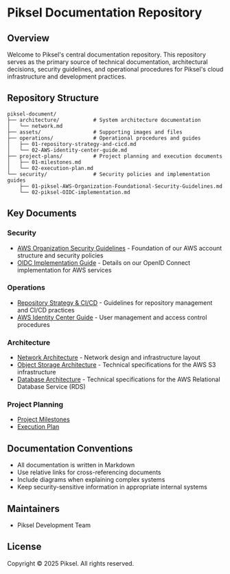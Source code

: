 # Piksel Documentation Repository

## Overview

Welcome to Piksel's central documentation repository. This repository serves as the primary source of technical documentation, architectural decisions, security guidelines, and operational procedures for Piksel's cloud infrastructure and development practices.

## Repository Structure

<!-- prettier-ignore-start -->
```
piksel-document/
├── architecture/           # System architecture documentation
│   └── network.md
├── assets/                 # Supporting images and files
├── operations/             # Operational procedures and guides
│   ├── 01-repository-strategy-and-cicd.md
│   └── 02-AWS-identity-center-guide.md
├── project-plans/          # Project planning and execution documents
│   ├── 01-milestones.md
│   └── 02-execution-plan.md
└── security/               # Security policies and implementation guides
    ├── 01-piksel-AWS-Organization-Foundational-Security-Guidelines.md
    └── 02-piksel-OIDC-implementation.md
```
<!-- prettier-ignore-end -->

## Key Documents

### Security

- [AWS Organization Security Guidelines](security/01-piksel-AWS-Organization-Foundational-Security-Guidelines.md) - Foundation of our AWS account structure and security policies
- [OIDC Implementation Guide](security/02-piksel-OIDC-implementation.md) - Details on our OpenID Connect implementation for AWS services

### Operations

- [Repository Strategy & CI/CD](operations/01-repository-strategy-and-cicd.md) - Guidelines for repository management and CI/CD practices
- [AWS Identity Center Guide](operations/02-AWS-identity-center-guide.md) - User management and access control procedures

### Architecture

- [Network Architecture](architecture/network.md) - Network design and infrastructure layout
- [Object Storage Architecture](architecture/object-storage.md) - Technical specifications for the AWS S3 infrastructure
- [Database Architecture](architecture/database.md) - Technical specifications for the AWS Relational Database Service (RDS)

### Project Planning

- [Project Milestones](project-plans/01-milestones.md)
- [Execution Plan](project-plans/02-execution-plan.md)

## Documentation Conventions

- All documentation is written in Markdown
- Use relative links for cross-referencing documents
- Include diagrams when explaining complex systems
- Keep security-sensitive information in appropriate internal systems

## Maintainers

- Piksel Development Team

## License

Copyright © 2025 Piksel. All rights reserved.
